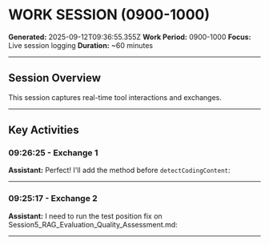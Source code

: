# WORK SESSION (0900-1000)

**Generated:** 2025-09-12T09:36:55.355Z
**Work Period:** 0900-1000
**Focus:** Live session logging
**Duration:** ~60 minutes

---

## Session Overview

This session captures real-time tool interactions and exchanges.

---

## Key Activities

### 09:26:25 - Exchange 1

**Assistant:** Perfect! I'll add the method before `detectCodingContent`:

---

### 09:25:17 - Exchange 2

**Assistant:** I need to run the test position fix on Session5_RAG_Evaluation_Quality_Assessment.md:

---

